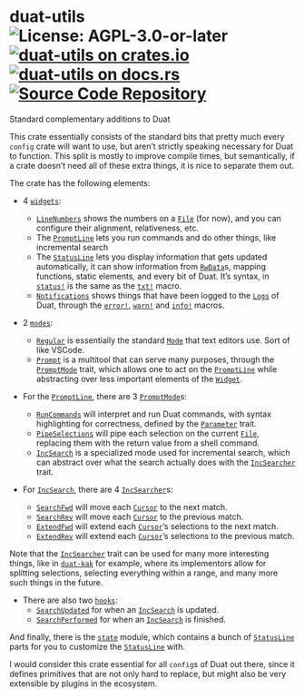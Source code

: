 # duat-utils ![License: AGPL-3.0-or-later](https://img.shields.io/badge/license-AGPL--3.0--or--later-blue) [![duat-utils on crates.io](https://img.shields.io/crates/v/duat-utils)](https://crates.io/crates/duat-utils) [![duat-utils on docs.rs](https://docs.rs/duat-utils/badge.svg)](https://docs.rs/duat-utils) [![Source Code Repository](https://img.shields.io/badge/Code-On%20GitHub-blue?logo=GitHub)](https://github.com/AhoyISki/duat/tree/master/duat-utils)

Standard complementary additions to Duat

This crate essentially consists of the standard bits that pretty
much every `config` crate will want to use, but aren’t strictly
speaking necessary for Duat to function. This split is mostly to
improve compile times, but semantically, if a crate doesn’t need
all of these extra things, it is nice to separate them out.

The crate has the following elements:

* 4 [`widgets`][__link0]:
  
  * [`LineNumbers`][__link1] shows the numbers on a [`File`][__link2] (for now), and
    you can configure their alignment, relativeness, etc.
  * The [`PromptLine`][__link3] lets you run commands and do other things,
    like incremental search
  * The [`StatusLine`][__link4] lets you display information that gets
    updated automatically, it can show information from
    [`RwData`][__link5]s, mapping functions, static elements, and every bit
    of Duat. It’s syntax, in [`status!`][__link6] is the same as the
    [`txt!`][__link7] macro.
  * [`Notifications`][__link8] shows things that have been logged to the
    [`Logs`][__link9] of Duat, through the [`error!`][__link10], [`warn!`][__link11] and
    [`info!`][__link12] macros.
* 2 [`modes`][__link13]:
  
  * [`Regular`][__link14] is essentially the standard [`Mode`][__link15] that text
    editors use. Sort of like VSCode.
  * [`Prompt`][__link16] is a multitool that can serve many purposes,
    through the [`PromptMode`][__link17] trait, which allows one to act on
    the [`PromptLine`][__link18] while abstracting over less important
    elements of the [`Widget`][__link19].
* For the [`PromptLine`][__link20], there are 3 [`PromptMode`][__link21]s:
  
  * [`RunCommands`][__link22] will interpret and run Duat commands, with
    syntax highlighting for correctness, defined by the
    [`Parameter`][__link23] trait.
  * [`PipeSelections`][__link24] will pipe each selection on the current
    [`File`][__link25], replacing them with the return value from a shell
    command.
  * [`IncSearch`][__link26] is a specialized mode used for incremental
    search, which can abstract over what the search actually does
    with the [`IncSearcher`][__link27] trait.
* For [`IncSearch`][__link28], there are 4 [`IncSearcher`][__link29]s:
  
  * [`SearchFwd`][__link30] will move each [`Cursor`][__link31] to the next match.
  * [`SearchRev`][__link32] will move each [`Cursor`][__link33] to the previous match.
  * [`ExtendFwd`][__link34] will extend each [`Cursor`][__link35]’s selections to the
    next match.
  * [`ExtendRev`][__link36] will extend each [`Cursor`][__link37]’s selections to the
    previous match.

Note that the [`IncSearcher`][__link38] trait can be used for many more
interesting things, like in [`duat-kak`][__link39] for example, where its
implementors allow for splitting selections, selecting everything
within a range, and many more such things in the future.

* There are also two [`hooks`][__link40]:
  * [`SearchUpdated`][__link41] for when an [`IncSearch`][__link42] is updated.
  * [`SearchPerformed`][__link43] for when an [`IncSearch`][__link44] is finished.

And finally, there is the [`state`][__link45] module, which contains a bunch
of [`StatusLine`][__link46] parts for you to customize the [`StatusLine`][__link47]
with.

I would consider this crate essential for all `config`s of Duat
out there, since it defines primitives that are not only hard to
replace, but might also be very extensible by plugins in the
ecosystem.


 [__cargo_doc2readme_dependencies_info]: ggGkYW0BYXSEG_W_Gn_kaocAGwCcVPfenh7eGy6gYLEwyIe4G6-xw_FwcbpjYXKEG1uw2aMfIt36G0GmVyKwc3vtG1n1EyTMfRRkG4a2tS0sDzFyYWSCg2pkdWF0LXV0aWxzZTAuMS4wamR1YXRfdXRpbHOCaWR1YXRfY29yZWUwLjQuMA
 [__link0]: https://docs.rs/duat-utils/0.1.0/duat_utils/widgets/index.html
 [__link1]: https://docs.rs/duat-utils/0.1.0/duat_utils/?search=widgets::LineNumbers
 [__link10]: https://docs.rs/duat_core/0.4.0/duat_core/?search=context::error
 [__link11]: https://docs.rs/duat_core/0.4.0/duat_core/?search=context::warn
 [__link12]: https://docs.rs/duat_core/0.4.0/duat_core/?search=context::info
 [__link13]: https://docs.rs/duat-utils/0.1.0/duat_utils/modes/index.html
 [__link14]: https://docs.rs/duat-utils/0.1.0/duat_utils/?search=modes::Regular
 [__link15]: https://docs.rs/duat_core/0.4.0/duat_core/?search=mode::Mode
 [__link16]: https://docs.rs/duat-utils/0.1.0/duat_utils/?search=modes::Prompt
 [__link17]: https://docs.rs/duat-utils/0.1.0/duat_utils/?search=modes::PromptMode
 [__link18]: https://docs.rs/duat-utils/0.1.0/duat_utils/?search=widgets::PromptLine
 [__link19]: https://docs.rs/duat_core/0.4.0/duat_core/?search=widget::Widget
 [__link2]: https://docs.rs/duat_core/0.4.0/duat_core/?search=file::File
 [__link20]: https://docs.rs/duat-utils/0.1.0/duat_utils/?search=widgets::PromptLine
 [__link21]: https://docs.rs/duat-utils/0.1.0/duat_utils/?search=modes::PromptMode
 [__link22]: https://docs.rs/duat-utils/0.1.0/duat_utils/?search=modes::RunCommands
 [__link23]: https://docs.rs/duat_core/0.4.0/duat_core/?search=cmd::Parameter
 [__link24]: https://docs.rs/duat-utils/0.1.0/duat_utils/?search=modes::PipeSelections
 [__link25]: https://docs.rs/duat_core/0.4.0/duat_core/?search=file::File
 [__link26]: https://docs.rs/duat-utils/0.1.0/duat_utils/?search=modes::IncSearch
 [__link27]: https://docs.rs/duat-utils/0.1.0/duat_utils/?search=modes::IncSearcher
 [__link28]: https://docs.rs/duat-utils/0.1.0/duat_utils/?search=modes::IncSearch
 [__link29]: https://docs.rs/duat-utils/0.1.0/duat_utils/?search=modes::IncSearcher
 [__link3]: https://docs.rs/duat-utils/0.1.0/duat_utils/?search=widgets::PromptLine
 [__link30]: https://docs.rs/duat-utils/0.1.0/duat_utils/?search=modes::SearchFwd
 [__link31]: https://docs.rs/duat_core/0.4.0/duat_core/?search=mode::Cursor
 [__link32]: https://docs.rs/duat-utils/0.1.0/duat_utils/?search=modes::SearchRev
 [__link33]: https://docs.rs/duat_core/0.4.0/duat_core/?search=mode::Cursor
 [__link34]: https://docs.rs/duat-utils/0.1.0/duat_utils/?search=modes::ExtendFwd
 [__link35]: https://docs.rs/duat_core/0.4.0/duat_core/?search=mode::Cursor
 [__link36]: https://docs.rs/duat-utils/0.1.0/duat_utils/?search=modes::ExtendRev
 [__link37]: https://docs.rs/duat_core/0.4.0/duat_core/?search=mode::Cursor
 [__link38]: https://docs.rs/duat-utils/0.1.0/duat_utils/?search=modes::IncSearcher
 [__link39]: https://docs.rs/duat-kak/latest/duat_kak
 [__link4]: https://docs.rs/duat-utils/0.1.0/duat_utils/?search=widgets::StatusLine
 [__link40]: https://docs.rs/duat-utils/0.1.0/duat_utils/hooks/index.html
 [__link41]: https://docs.rs/duat-utils/0.1.0/duat_utils/?search=hooks::SearchUpdated
 [__link42]: https://docs.rs/duat-utils/0.1.0/duat_utils/?search=modes::IncSearch
 [__link43]: https://docs.rs/duat-utils/0.1.0/duat_utils/?search=hooks::SearchPerformed
 [__link44]: https://docs.rs/duat-utils/0.1.0/duat_utils/?search=modes::IncSearch
 [__link45]: https://docs.rs/duat-utils/0.1.0/duat_utils/state/index.html
 [__link46]: https://docs.rs/duat-utils/0.1.0/duat_utils/?search=widgets::StatusLine
 [__link47]: https://docs.rs/duat-utils/0.1.0/duat_utils/?search=widgets::StatusLine
 [__link5]: https://docs.rs/duat_core/0.4.0/duat_core/?search=data::RwData
 [__link6]: https://docs.rs/duat-utils/0.1.0/duat_utils/?search=widgets::status
 [__link7]: https://docs.rs/duat_core/0.4.0/duat_core/?search=text::txt
 [__link8]: https://docs.rs/duat-utils/0.1.0/duat_utils/?search=widgets::Notifications
 [__link9]: https://docs.rs/duat_core/0.4.0/duat_core/?search=context::Logs
